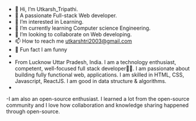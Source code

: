 - 👋 Hi, I’m Utkarsh_Tripathi.
- 💯 A passionate Full-stack Web developer.
- 👀 I’m interested in Learning.
- 🌱 I’m currently learning Computer science Engineering.
- 💞️ I’m looking to collaborate on Web developing.
- 📫 How to reach me utkarshtri2003@gmail.com
- 🌹 Fun fact I am funny
- 
- From Lucknow Uttar Pradesh, India. I am a technology enthusiast, competent, well-focused full stack developer👨‍💻.
 I am passionate about building fully functional web, applications.
I am skilled in HTML, CSS, Javascript, ReactJS. I am good in data structure & algorithms.
-
-I am also an open-source enthusiast. I learned a lot from the open-source community and I love how collaboration and knowledge sharing happened through open-source.
